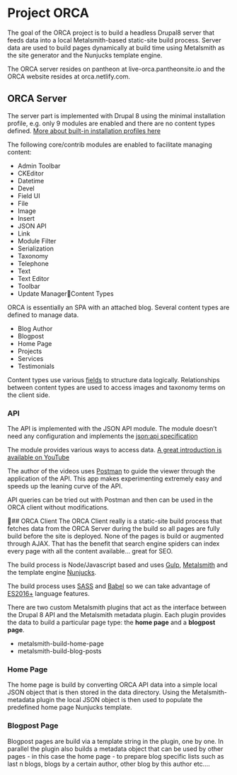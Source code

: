 # Project ORCA

The goal of the ORCA project is to build a headless Drupal8 server that feeds data into a local Metalsmith-based static-site build process. Server data are used to build pages dynamically at build time using Metalsmith as the site generator and the Nunjucks template engine.

The ORCA server resides on pantheon at live-orca.pantheonsite.io and the ORCA website resides at orca.netlify.com.

## ORCA Server
The server part is implemented with Drupal 8 using the minimal installation profile, e.g. only 9 modules are enabled and there are no content types defined. [More about built-in installation profiles here](https://www.drupal.org/docs/7/install/built-in-installation-profiles-drupal-7)

The following core/contrib modules are enabled to facilitate managing content:

- Admin Toolbar
- CKEditor
- Datetime
- Devel
- Field UI
- File
- Image
- Insert
- JSON API
- Link
- Module Filter
- Serialization
- Taxonomy
- Telephone
- Text
- Text Editor
- Toolbar
- Update ManagerContent Types

ORCA is essentially an SPA with an attached blog. Several content types are defined to manage data.
 
- Blog Author
- Blogpost
- Home Page
- Projects
- Services
- Testimonials

Content types use various [fields](https://www.drupal.org/docs/7/nodes-content-types-and-fields/working-with-content-types-and-fields-drupal-7-and-later) to structure data logically. Relationships between content types are used to access images and taxonomy terms on the client side.

### API
The API is implemented with the JSON API module. The module doesn’t need any configuration and implements the [json:api specification](http://jsonapi.org/)

The module provides various ways to access data. [A great introduction is available on YouTube](https://www.youtube.com/playlist?list=PLZOQ_ZMpYrZsyO-3IstImK1okrpfAjuMZ)

The author of the videos uses [Postman](https://www.getpostman.com/)  to guide the viewer through the application of the API. This app makes experimenting extremely easy and speeds up the leaning curve of the API.

API queries can be tried out with Postman and then can be used in the ORCA client without modifications.

## ORCA Client
The ORCA Client really is a static-site build process that fetches data from the ORCA Server during the build so all pages are fully build before the site is deployed. None of the pages is build or augmented through AJAX. That has the benefit that search engine spiders can index every page with all the content available… great for SEO.

The build process is Node/Javascript based and uses [Gulp](https://gulpjs.com/), [Metalsmith](http://www.metalsmith.io/) and the template engine [Nunjucks](https://mozilla.github.io/nunjucks/templating.html).

The build process uses [SASS](https://www.npmjs.com/package/gulp-sass) and [Babel](https://babeljs.io/) so we can take advantage of [ES2016+](http://exploringjs.com/es2016-es2017/) language features. 

There are two custom Metalsmith plugins that act as the interface between the Drupal 8 API and the Metalsmith metadata plugin.
Each plugin provides the data to build a particular page type: the **home page** and a **blogpost page**. 

- metalsmith-build-home-page
- metalsmith-build-blog-posts

### Home Page
The home page is build by converting ORCA API data into a simple local JSON object that is then stored in the data directory. Using the Metalsmith-metadata plugin the local JSON object is then used to populate the predefined home page Nunjucks template.

### Blogpost Page
Blogpost pages are build via a template string in the plugin, one by one. In parallel the plugin also builds a metadata object that can be used by other pages - in this case the home page - to prepare blog specific lists such as last n blogs, blogs by a certain author, other blog by this author etc.…